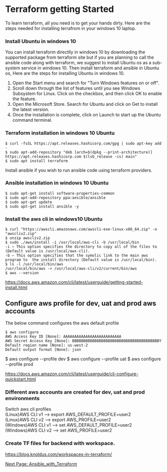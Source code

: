 # Terraform getting Started
To learn terraform, all you need is to get your hands dirty. Here are the steps needed for installing terrafrom in your windows 10 laptop.  
### Install Ubuntu in windows 10
You can install terraform directlly in windows 10 by downloading the supported package from terraform site but if you are planning to call the ansible code along with terraform, we suggest to install Ubuntu os as a sub-system service in windows 10. Then install terraform and ansible in Ubuntu os, Here are the steps for installing Ubuntu in windows 10.     
1. Open the Start menu and search for "Turn Windows features on or off".  
2. Scroll down through the list of features until you see Windows Subsystem for Linux. Click on the checkbox, and then click OK to enable the feature.  
3. Open the Microsoft Store. Search for Ubuntu and click on Get to install the latest version.  
4. Once the installation is complete, click on Launch to start up the Ubuntu command terminal. 

### Terraform installation in windows 10 Ubuntu
```
$ curl -fsSL https://apt.releases.hashicorp.com/gpg | sudo apt-key add -  
$ sudo apt-add-repository "deb [arch=$(dpkg --print-architecture)] https://apt.releases.hashicorp.com $(lsb_release -cs) main"  
$ sudo apt install terraform  
```
Install ansible if you wish to run ansible code using terraform providers.  
### Ansible installation in windows 10 Ubuntu
```$ sudo apt-get update  
$ sudo apt-get install software-properties-common  
$ sudo apt-add-repository ppa:ansible/ansible    
$ sudo apt-get update  
$ sudo apt-get install ansible -y  
```

### Install the aws cli in windows10 Ubuntu
```
$ curl "https://awscli.amazonaws.com/awscli-exe-linux-x86_64.zip" -o "awscliv2.zip"
$ unzip awscliv2.zip
$ sudo ./aws/install -i /usr/local/aws-cli -b /usr/local/bin
-i – This option specifies the directory to copy all of the files to (Default value is /usr/local/aws-cli).
-b – This option specifies that the symolic link to the main aws program to  the install directory (Default value is /usr/local/bin). 
$ ls -l /usr/local/bin/aws
/usr/local/bin/aws -> /usr/local/aws-cli/v2/current/bin/aws
$ aws --version
```
https://docs.aws.amazon.com/cli/latest/userguide/getting-started-install.html
## Configure aws profile for dev, uat and prod aws accounts
The below command configures the aws default profile
```
$ aws configure
AWS Access Key ID [None]: AAAAAAAAAAAAAAAAAAAAAAAAAA
AWS Secret Access Key [None]: BBBBBBBBBBBBBBBBBBBBBBBBBBBBBBBBBBBBBBBY
Default region name [None]: us-west-2
Default output format [None]: json
```
$ aws configure --profile dev
$ aws configure --profile uat
$ aws configure --profile prod

https://docs.aws.amazon.com/cli/latest/userguide/cli-configure-quickstart.html
### Different aws accounts are created for dev, uat and prod environments
Switch aws cli profiles   
(Linux)AWS CLI v1  -->  export AWS_DEFAULT_PROFILE=user2   
(Linux)AWS CLI v2  -->  export AWS_PROFILE=user2   
(Windows)AWS CLI v1  -->  set AWS_DEFAULT_PROFILE=user2   
(Windows)AWS CLI v2  -->  set AWS_PROFILE=user2   
### Create TF files for backend with workspace.
https://blog.knoldus.com/workspaces-in-terraform/

[Next Page: Ansible_with_Terraform ](https://github.com/sureshvenkey/terraform/blob/main/Ansible_with_Terraform.md "Google's Homepage")
